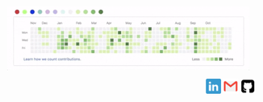 <p align="center">
<img src="https://github.com/art4829/art4829/blob/master/Hello.gif"/>
</p>
<p align="right">
<a href="https://www.linkedin.com/in/abhaya-tamrakar"><img src="https://github.com/art4829/art4829/blob/master/Icons/Linkedin.png" alt="LinkedIn" width=30 height=30></a>
<a href="mailto:abhaya.tmkr@gmail.com"><img src="https://github.com/art4829/art4829/blob/master/Icons/gmail.png" alt="Gmail" width=30 height=30></a>
<a href="github.com/art4829"><img src="https://github.com/art4829/art4829/blob/master/Icons/github.png" alt="Github" width=30 height=30></a>
</p>
